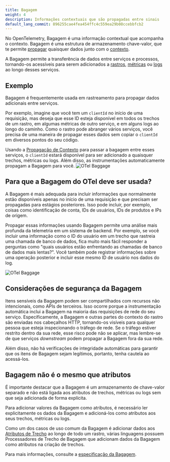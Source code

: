 ```yaml
---
title: Bagagem
weight: 4
description: Informações contextuais que são propagadas entre sinais
default_lang_commit: 896255cae4fea454ffc4c559ea29b08ccebbfcb2
---
```


No OpenTelemetry, Bagagem é uma informação contextual que acompanha o contexto.
Bagagem é uma estrutura de armazenamento chave-valor, que te permite
[propagar](pt/docs/concepts/context-propagation/#propagation) quaisquer dados
junto com o [contexto](pt/docs/concepts/context-propagation/#context).

A Bagagem permite a transferência de dados entre serviços e processos,
tornando-os acessíveis para serem adicionados a
[rastros](pt/docs/concepts/signals/traces/),
[métricas](pt/docs/concepts/signals/metrics/) ou
[logs](pt/docs/concepts/signals/logs/) ao longo desses serviços.

## Exemplo

Bagagem é frequentemente usada em rastreamento para propagar dados adicionais
entre serviços.

Por exemplo, imagine que você tem um `clientId` no início de uma requisição, mas
deseja que esse ID esteja disponível em todos os trechos de um rastro, em
algumas métricas de outro serviço, e em alguns logs ao longo do caminho. Como o
rastro pode abranger vários serviços, você precisa de uma maneira de propagar
esses dados sem copiar o `clientId` em diversos pontos do seu código.

Usando a
[Propagação de Contexto](pt/docs/concepts/signals/traces/#context-propagation)
para passar a bagagem entre esses serviços, o `clientId` estará disponível para
ser adicionado a quaisquer trechos, métricas ou logs. Além disso, as
instrumentações automaticamente propagam a Bagagem para você.
![OTel Baggage](/img/otel-baggage.svg)

## Para que a Bagagem do OTel deve ser usada?

A Bagagem é mais adequada para incluir informações que normalmente estão
disponíveis apenas no início de uma requisição e que precisam ser propagadas
para estágios posteriores. Isso pode incluir, por exemplo, coisas como
identificação de conta, IDs de usuários, IDs de produtos e IPs de origem.

Propagar essas informações usando Bagagem permite uma análise mais profunda da
telemetria em um sistema de backend. Por exemplo, se você incluir uma informação
como o ID do usuário em um trecho que rastreia uma chamada de banco de dados,
fica muito mais fácil responder a perguntas como "quais usuários estão
enfrentando as chamadas de banco de dados mais lentas?". Você também pode
registrar informações sobre uma operação posterior e incluir esse mesmo ID de
usuário nos dados do log.

![OTel Baggage](/img/otel-baggage-2.svg)

## Considerações de segurança da Bagagem

Itens sensíveis da Bagagem podem ser compartilhados com recursos não
intencionais, como APIs de terceiros. Isso ocorre porque a instrumentação
automática inclui a Bagagem na maioria das requisições de rede do seu serviço.
Especificamente, a Bagagem e outras partes do contexto do rastro são enviadas
nos cabeçalhos HTTP, tornando-os visíveis para qualquer pessoa que esteja
inspecionando o tráfego de rede. Se o tráfego estiver restrito dentro da sua
rede, esse risco pode não se aplicar, mas lembre-se de que serviços _downstream_
podem propagar a Bagagem fora da sua rede.

Além disso, não há verificações de integridade automáticas para garantir que os
itens de Bagagem sejam legítimos, portanto, tenha cautela ao acessá-los.

## Bagagem não é o mesmo que atributos

É importante destacar que a Bagagem é um armazenamento de chave-valor separado e
não está ligada aos atributos de trechos, métricas ou logs sem que seja
adicionada de forma explícita.

Para adicionar valores da Bagagem como atributos, é necessário ler
explicitamente os dados da Bagagem e adicioná-los como atributos aos seus
trechos, métricas ou logs.

Como um dos casos de uso comum da Bagagem é adicionar dados aos
[Atributos de Trecho](pt/docs/concepts/signals/traces/#attributes) ao longo de
todo um rastro, várias linguagens possuem Processadores de Trecho de Bagagem que
adicionam dados da Bagagem como atributos na criação de trechos.

Para mais informações, consulte a [especificação da Bagagem][].

[especificação da Bagagem]: /docs/specs/otel/overview/#baggage-signal
